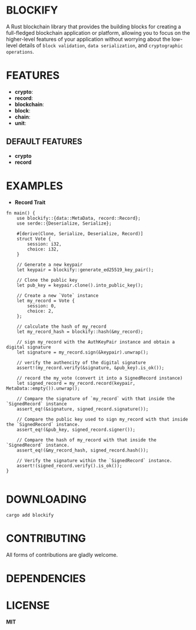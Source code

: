 # BLOCKIFY


A Rust blockchain library that provides the building blocks for creating a full-fledged blockchain application or platform, allowing you to focus on the higher-level features of your application without worrying about the low-level details of `block validation`, `data serialization`, and `cryptographic operations`.


# FEATURES
- **crypto**: 
- **record**:
- **blockchain**:
- **block**:
- **chain**:
- **unit**:

##  DEFAULT FEATURES
- **crypto**
- **record**



# EXAMPLES

- **Record Trait** 
```
fn main() {
    use blockify::{data::MetaData, record::Record};
    use serde::{Deserialize, Serialize};

    #[derive(Clone, Serialize, Deserialize, Record)]
    struct Vote {
        session: i32,
        choice: i32,
    }

    // Generate a new keypair
    let keypair = blockify::generate_ed25519_key_pair();

    // Clone the public key
    let pub_key = keypair.clone().into_public_key();

    // Create a new `Vote` instance
    let my_record = Vote {
        session: 0,
        choice: 2,
    };

    // calculate the hash of my_record
    let my_record_hash = blockify::hash(&my_record);

    // sign my_record with the AuthKeyPair instance and obtain a digital signature
    let signature = my_record.sign(&keypair).unwrap();

    // verify the authencity of the digital signature
    assert!(my_record.verify(&signature, &pub_key).is_ok());

    // record the my_vote (convert it into a SignedRecord instance)
    let signed_record = my_record.record(keypair, MetaData::empty()).unwrap();

    // Compare the signature of `my_record` with that inside the `SignedRecord` instance
    assert_eq!(&signature, signed_record.signature());

    // Compare the public key used to sign my_record with that inside the `SignedRecord` instance.
    assert_eq!(&pub_key, signed_record.signer());

    // Compare the hash of my_record with that inside the `SignedRecord` instance.
    assert_eq!(&my_record_hash, signed_record.hash());

    // Verify the signature within the `SignedRecord` instance.
    assert!(signed_record.verify().is_ok());
}


```


# DOWNLOADING

```
cargo add blockify
```


# CONTRIBUTING

All forms of contributions are gladly welcome.


# DEPENDENCIES


# LICENSE

**MIT**